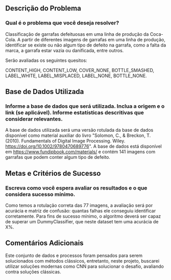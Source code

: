 ## Descrição do Problema

### Qual é o problema que você deseja resolver?

Classificação de garrafas defeituosas em uma linha de produção da Coca-Cola. A partir de diferentes imagens de garrafas em uma linha de produção, identificar se existe ou não algum tipo de defeito na garrafa, como a falta da marca, a garrafa estar vazia ou danificada, entre outros.

Serão avaliadas os seguintes quesitos:

CONTENT_HIGH,
CONTENT_LOW,
COVER_NONE,
BOTTLE_SMASHED,
LABEL_WHITE,
LABEL_MISPLACED,
LABEL_NONE,
BOTTLE_NONE.


## Base de Dados Utilizada

### Informe a base de dados que será utilizada. Inclua a origem e o link (se aplicável). Informe estatísticas descritivas que considerar relevantes.

A base de dados utilizada será uma versão rotulada da base de dados disponível como material auxiliar do livro "Solomon, C., & Breckon, T. (2010). Fundamentals of Digital Image Processing. Wiley. https://doi.org/10.1002/9780470689776". A base de dados está disponível em https://www.fundipbook.com/materials/ e contém 141 imagens com garrafas que podem conter algum tipo de defeito.


## Metas e Critérios de Sucesso

### Escreva como você espera avaliar os resultados e o que considera sucesso mínimo.

Como temos a rotulação correta das 77 imagens, a avaliação será por acurácia e matriz de confusão: quantas falhas ele conseguiu identificar corretamente. Para fins de sucesso mínimo, o algoritmo deverá ser capaz de superar um DummyClassifier, que neste dataset tem uma acurácia de X%.


## Comentários Adicionais 

Este conjunto de dados e processos foram pensados para serem solucionados com métodos clássicos, entretanto, neste projeto, buscarei utilizar soluções modernas como CNN para solucionar o desafio, avaliando contra soluções clássicas.